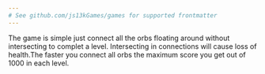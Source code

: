 ```yaml
---
# See github.com/js13kGames/games for supported frontmatter
---
```

The game is simple just connect all the orbs floating around without intersecting to complet a level.
            Intersecting in connections will cause loss of health.The faster you connect
            all orbs the maximum score you get out of 1000 in each level.